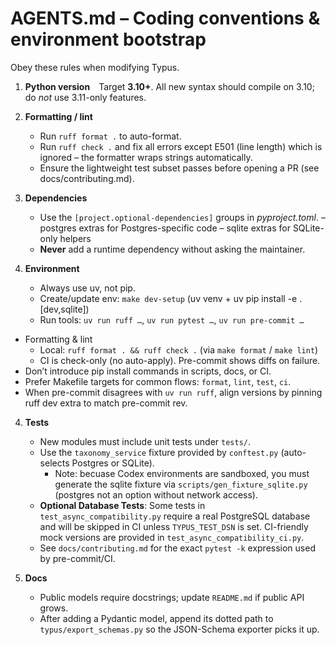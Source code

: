 # AGENTS.md – Coding conventions & environment bootstrap

Obey these rules when modifying Typus.

1. **Python version** Target **3.10+**.
   All new syntax should compile on 3.10; do *not* use 3.11-only features.

2. **Formatting / lint**
   * Run `ruff format .` to auto-format.
   * Run `ruff check .` and fix all errors except E501 (line length) which is
     ignored – the formatter wraps strings automatically.
   * Ensure the lightweight test subset passes before opening a PR (see docs/contributing.md).

3. **Dependencies**
   * Use the `[project.optional-dependencies]` groups in *pyproject.toml*.
     – postgres extras for Postgres-specific code
     – sqlite extras for SQLite-only helpers
   * **Never** add a runtime dependency without asking the maintainer.

4. **Environment**
   * Always use uv, not pip.
    * Create/update env: `make dev-setup` (uv venv + uv pip install -e .[dev,sqlite])
    * Run tools: `uv run ruff …`, `uv run pytest …`, `uv run pre-commit …`
  * Formatting & lint
    * Local: `ruff format . && ruff check .` (via `make format` / `make lint`)
    * CI is check-only (no auto-apply). Pre-commit shows diffs on failure.
  * Don’t introduce pip install commands in scripts, docs, or CI.
  * Prefer Makefile targets for common flows: `format`, `lint`, `test`, `ci`.
  * When pre-commit disagrees with `uv run ruff`, align versions by pinning ruff dev extra to match pre-commit rev.

4. **Tests**
   * New modules must include unit tests under `tests/`.
   * Use the `taxonomy_service` fixture provided by `conftest.py`
     (auto-selects Postgres or SQLite).
        * Note: becuase Codex environments are sandboxed, you must generate the sqlite fixture via `scripts/gen_fixture_sqlite.py` (postgres not an option without network access).
   * **Optional Database Tests**: Some tests in `test_async_compatibility.py` require
     a real PostgreSQL database and will be skipped in CI unless `TYPUS_TEST_DSN` is set.
     CI-friendly mock versions are provided in `test_async_compatibility_ci.py`.
   * See `docs/contributing.md` for the exact `pytest -k` expression used by pre-commit/CI.


5. **Docs**
   * Public models require docstrings; update `README.md` if public API grows.
   * After adding a Pydantic model, append its dotted path to
     `typus/export_schemas.py` so the JSON-Schema exporter picks it up.
